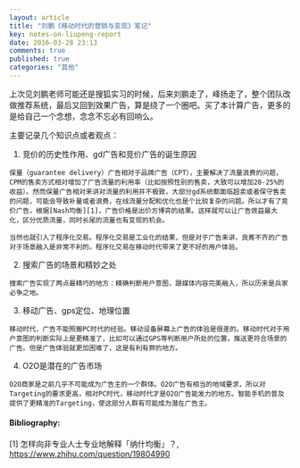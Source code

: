 ```yaml
---
layout: article
title: "刘鹏《移动时代的营销与变现》笔记"
key: notes-on-liupeng-report
date: 2016-03-28 23:13
comments: true
published: true
categories: "其他"
---
```

  
  上次见刘鹏老师可能还是搜狐实习的时候，后来刘鹏走了，峰扬走了，整个团队改做推荐系统，最后又回到效果广告，算是绕了一个圈吧。买了本计算广告，更多的是给自己一个念想，念念不忘必有回响么。

  主要记录几个知识点或者观点：

  1. 竞价的历史性作用、gd广告和竞价广告的诞生原因

  	保量（guarantee delivery）广告相对于品牌广告（CPT），主要解决了流量浪费的问题，CPM的售卖方式相对增加了广告流量的利用率（比如按照性别的售卖，大致可以增加20-25%的收益）。然而保量广告相对来讲对流量的利用并不极致，大部分gd系统都面临超卖或者保守售卖的问题，可能会导致补量或者浪费，在线流量分配和优化也是个比较复杂的问题。所以才有了竞价广告，根据[Nash均衡][1]，广告价格是出价方博弈的结果。这样就可以让广告效益最大化，区分优质流量，同时长尾的流量也有变现的机会。

  	当然也就引入了程序化交易。程序化交易是工业化的结果，但是对于广告来讲，良莠不齐的广告对于场景融入是非常不利的。程序化交易在移动时代带来了更不好的用户体验。

  2. 搜索广告的场景和精妙之处

  	搜索广告实现了两点最精巧的地方：精确判断用户意图，跟媒体内容完美融入，所以历来是兵家必争之地。

  3. 移动广告、gps定位、地理位置

    移动时代，广告不能照搬PC时代的经验。移动设备屏幕上广告的体验是很差的。移动时代对于用户意图的判断实际上是更精准了，比如可以通过GPS等判断用户所处的位置，推送更符合场景的广告。但是广告体验就更加困难了，这是有利有弊的地方。

  4. O2O是潜在的广告市场

   	O2O商家是之前几乎不可能成为广告主的一个群体。O2O广告有相当的地域要求，所以对Targeting的要求更高，相对PC时代，移动时代才是O2O广告能发力的地方。智能手机的普及提供了更精准的Targeting，使这部分人群有可能成为潜在广告主。



[1]: https://www.zhihu.com/question/19804990 "怎样向非专业人士专业地解释「纳什均衡」？"

#### Bibliography:

  \[1] 怎样向非专业人士专业地解释「纳什均衡」？, <https://www.zhihu.com/question/19804990>